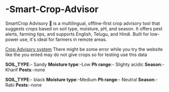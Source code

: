 # -Smart-Crop-Advisor
SmartCrop Advisory 🌱 is a multilingual, offline-first crop advisory tool that suggests crops based on soil type, moisture, pH, and season. It offers pest alerts, farming tips, and supports English, Telugu, and Hindi. Built for low-power use, it's ideal for farmers in remote areas.


[Crop Advisory system](https://llamacoder.together.ai/share/v2/zXxOehzYQLMBcbZR)
There might be some error while you try the website like the you ented may do not give crops so for testing use this data



**SOIL_TYPE**:- Sandy
**Moisture type**:-Low
**Ph range**:- Slighty acidic
**Season**:-Kharif
**Pests**:-none




**SOIL_TYPE**:- black
**Moisture type**:-Medium
**Ph range**:- Neutral
**Season**:-Rabi
**Pests**:-none
